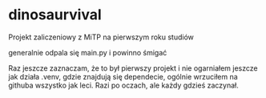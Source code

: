 # dinosaurvival
Projekt zaliczeniowy z MiTP na pierwszym roku studiów


generalnie odpala się main.py i powinno śmigać 

Raz jeszcze zaznaczam, że to był pierwszy projekt i nie ogarniałem jeszcze jak działa .venv, gdzie znajdują się dependecie, ogólnie wrzuciłem na githuba wszystko jak leci. Razi po oczach, ale każdy gdzieś zaczynał. 
